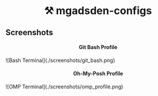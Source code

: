 <h1 align="center">
	⚒ mgadsden-configs
</h1>

## Screenshots
<h4 align="center">
	Git Bash Profile
</h4>
![Bash Terminal](./screenshots/git_bash.png)

<h4 align="center">
	Oh-My-Posh Profile
</h4>
![OMP Terminal](./screenshots/omp_profile.png)